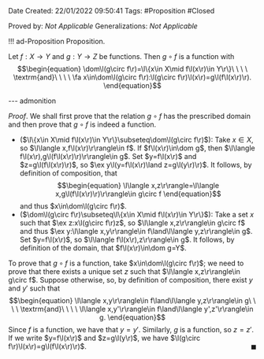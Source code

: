 <br />
<br />

Date Created: 22/01/2022 09:50:41
Tags: #Proposition #Closed 

Proved by: _Not Applicable_
Generalizations: _Not Applicable_

!!! ad-Proposition Proposition.

Let $f:X\to Y$ and $g:Y\to Z$ be functions. Then $g\circ f$ is a function with
$$\begin{equation}
    \dom\l(g\circ f\r)=\l\{x\in X\mid f\l(x\r)\in Y\r\}\ \ \ \ \textrm{and}\ \ \ \ \fa x\in\dom\l(g\circ f\r):\l(g\circ f\r)\l(x\r)=g\l(f\l(x\r)\r).
\end{equation}$$

--- admonition

_Proof_. We shall first prove that the relation $g\circ f$ has the prescribed domain and then prove that $g\circ f$ is indeed a function.
* ($\l\{x\in X\mid f\l(x\r)\in Y\r\}\subseteq\dom\l(g\circ f\r)$): Take $x\in X$, so $\l\langle x,f\l(x\r)\r\rangle\in f$. If $f\l(x\r)\in\dom g$, then $\l\langle f\l(x\r),g\l(f\l(x\r)\r)\r\rangle\in g$. Set $y=f\l(x\r)$ and $z=g\l(f\l(x\r)\r)$, so $\ex y\l(y=f\l(x\r)\land z=g\l(y\r)\r)$. It follows, by definition of composition, that
$$\begin{equation}
    \l\langle x,z\r\rangle=\l\langle x,g\l(f\l(x\r)\r)\r\rangle\in g\circ f
\end{equation}$$
and thus $x\in\dom\l(g\circ f\r)$.
* ($\dom\l(g\circ f\r)\subseteq\l\{x\in X\mid f\l(x\r)\in Y\r\}$): Take a set $x$ such that $\ex z:x\l(g\circ f\r)z$, so $\l\langle x,z\r\rangle\in g\circ f$ and thus $\ex y:\l\langle x,y\r\rangle\in f\land\l\langle y,z\r\rangle\in g$. Set $y=f\l(x\r)$, so $\l\langle f\l(x\r),z\r\rangle\in g$. It follows, by definition of the domain, that $f\l(x\r)\in\dom g=Y$.

To prove that $g\circ f$ is a function, take $x\in\dom\l(g\circ f\r)$; we need to prove that there exists a unique set $z$ such that $\l\langle x,z\r\rangle\in g\circ f$. Suppose otherwise, so, by definition of composition, there exist $y$ and $y'$ such that
$$\begin{equation}
    \l\langle x,y\r\rangle\in f\land\l\langle y,z\r\rangle\in g\ \ \ \ \textrm{and}\ \ \ \ \l\langle x,y'\r\rangle\in f\land\l\langle y',z'\r\rangle\in g.
\end{equation}$$
Since $f$ is a function, we have that $y=y'$. Similarly, $g$ is a function, so $z=z'$. If we write $y=f\l(x\r)$ and $z=g\l(y\r)$, we have $\l(g\circ f\r)\l(x\r)=g\l(f\l(x\r)\r)$.<span style="float:right;">$\blacksquare$</span>
